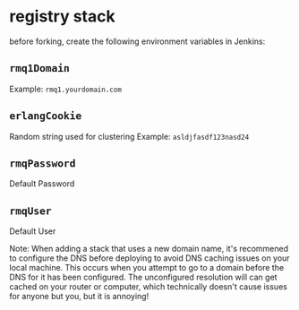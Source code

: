 # registry stack

before forking, create the following environment variables in Jenkins:

## `rmq1Domain`
Example: `rmq1.yourdomain.com`

## `erlangCookie`
Random string used for clustering
Example: `asldjfasdf123nasd24`

## `rmqPassword`
Default Password

## `rmqUser`
Default User

Note: When adding a stack that uses a new domain name, it's recommened to configure the DNS before
deploying to avoid DNS caching issues on your local machine. This occurs when you attempt
to go to a domain before the DNS for it has been configured. The unconfigured resolution will
can get cached on your router or computer, which technically doesn't cause issues for anyone
but you, but it is annoying!
